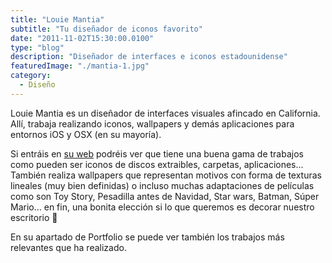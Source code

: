 ```yaml
---
title: "Louie Mantia"
subtitle: "Tu diseñador de iconos favorito"
date: "2011-11-02T15:30:00.0100"
type: "blog"
description: "Diseñador de interfaces e iconos estadounidense"
featuredImage: "./mantia-1.jpg"
category:
  - Diseño
---
```


Louie Mantia es un diseñador de interfaces visuales afincado en California. Allí, trabaja realizando iconos, wallpapers y demás aplicaciones para entornos iOS y OSX (en su mayoría).

Si entráis en [su web](https://lmnt.me/blog/wallpapers/) podréis ver que tiene una buena gama de trabajos como pueden ser iconos de discos extraibles, carpetas, aplicaciones... También realiza wallpapers que representan motivos con forma de texturas lineales (muy bien definidas) o incluso muchas adaptaciones de películas como son Toy Story, Pesadilla antes de Navidad, Star wars, Batman, Súper Mario… en fin, una bonita elección si lo que queremos es decorar nuestro escritorio 🙂

En su apartado de Portfolio se puede ver también los trabajos más relevantes que ha realizado.
